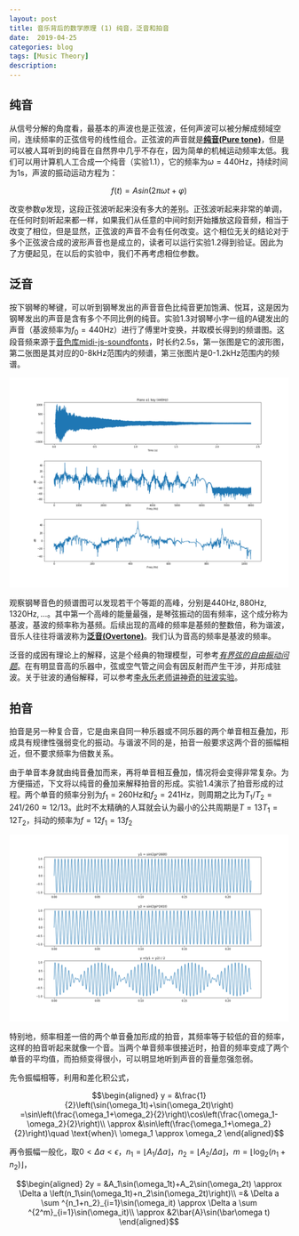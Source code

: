 ```yaml
---
layout: post
title: 音乐背后的数学原理 (1) 纯音，泛音和拍音
date:  2019-04-25
categories: blog
tags: [Music Theory]
description: 
---
```


## 纯音

从信号分解的角度看，最基本的声波也是正弦波，任何声波可以被分解成频域空间，连续频率的正弦信号的线性组合。正弦波的声音就是[**纯音(Pure tone)**](https://en.wikipedia.org/wiki/Pure_tone)，但是可以被人耳听到的纯音在自然界中几乎不存在，因为简单的机械运动频率太低。我们可以用计算机人工合成一个纯音（实验1.1），它的频率为$\omega=440 \text{Hz}$，持续时间为$1$s，声波的振动运动方程为：

$$
f(t) = Asin(2\pi\omega t + \varphi)
$$

改变参数$\varphi$发现，这段正弦波听起来没有多大的差别。正弦波听起来非常的单调，在任何时刻听起来都一样，如果我们从任意的中间时刻开始播放这段音频，相当于改变了相位，但是显然，正弦波的声音不会有任何改变。这个相位无关的结论对于多个正弦波合成的波形声音也是成立的，读者可以运行实验1.2得到验证。因此为了方便起见，在以后的实验中，我们不再考虑相位参数。

## 泛音

按下钢琴的琴键，可以听到钢琴发出的声音音色比纯音更加饱满、悦耳，这是因为钢琴发出的声音是含有多个不同比例的纯音。实验1.3对钢琴小字一组的A键发出的声音（基波频率为$f_0=440\text{Hz}$）进行了傅里叶变换，并取模长得到的频谱图。这段音频来源于[音色库midi-js-soundfonts](https://github.com/gleitz/midi-js-soundfonts)，时长约2.5s，第一张图是它的波形图，第二张图是其对应的0-8kHz范围内的频谱，第三张图片是0-1.2kHz范围内的频谱。


[![](https://raw.githubusercontent.com/SimonFang1/SimonFang1.github.io/master/img/music_theory/piano_a4.png)](https://raw.githubusercontent.com/SimonFang1/SimonFang1.github.io/master/img/music_theory/piano_a4.svg)


观察钢琴音色的频谱图可以发现若干个等距的高峰，分别是$440\text{Hz},880\text{Hz},1320\text{Hz},\dots$。其中第一个高峰的能量最强，是琴弦振动的固有频率，这个成分称为基波，基波的频率称为基频。后续出现的高峰的频率是基频的整数倍，称为谐波，音乐人往往将谐波称为[**泛音(Overtone)**](https://en.wikipedia.org/wiki/Overtone)。我们认为音高的频率是基波的频率。

泛音的成因有理论上的解释，这是个经典的物理模型，可参考[*有界弦的自由振动问题*](https://en.wikipedia.org/wiki/String_vibration)。在有明显音高的乐器中，弦或空气管之间会有因反射而产生干涉，并形成驻波。关于驻波的通俗解释，可以参考[李永乐老师讲神奇的驻波实验](https://www.bilibili.com/video/av43117270)。

## 拍音

拍音是另一种复合音，它是由来自同一种乐器或不同乐器的两个单音相互叠加，形成具有规律性强弱变化的振动。与谐波不同的是，拍音一般要求这两个音的振幅相近，但不要求频率为倍数关系。

由于单音本身就由纯音叠加而来，再将单音相互叠加，情况将会变得非常复杂。为方便描述，下文将以纯音的叠加来解释拍音的形成。实验1.4演示了拍音形成的过程。两个单音的频率分别为$f_1=260\text{Hz}$和$f_2=241\text{Hz}$，则周期之比为$T_1/T_2 = 241/260\approx 12/13$。此时不太精确的人耳就会认为最小的公共周期是$T = 13T_1 = 12T_2$，抖动的频率为$f=12f_1=13f_2$

[![](https://raw.githubusercontent.com/SimonFang1/SimonFang1.github.io/master/img/music_theory/beat_tone.png)](https://raw.githubusercontent.com/SimonFang1/SimonFang1.github.io/master/img/music_theory/beat_tone.svg)

特别地，频率相差一倍的两个单音叠加形成的拍音，其频率等于较低的音的频率，这样的拍音听起来就像一个音。当两个单音频率很接近时，拍音的频率变成了两个单音的平均值，而拍频变得很小，可以明显地听到声音的音量忽强忽弱。

先令振幅相等，利用和差化积公式，

$$\begin{aligned}
y = &\frac{1}{2}\left(\sin(\omega_1t)+\sin(\omega_2t)\right)
=\sin\left(\frac{\omega_1+\omega_2}{2}\right)\cos\left(\frac{\omega_1-\omega_2}{2}\right)\\
\approx &\sin\left(\frac{\omega_1+\omega_2}{2}\right)\quad \text{when}\ \omega_1 \approx \omega_2
\end{aligned}$$

再令振幅一般化，取$0< \Delta a < \epsilon$，$n_1=\lfloor A_1/\Delta a\rfloor$，$n_2=\lfloor A_2/\Delta a\rfloor$，$m=\lfloor\log_2(n_1+n_2)\rfloor$，

$$\begin{aligned}
2y = &A_1\sin(\omega_1t)+A_2\sin(\omega_2t)
\approx \Delta a \left(n_1\sin(\omega_1t)+n_2\sin(\omega_2t)\right)\\
=& \Delta a \sum ^{n_1+n_2}_{i=1}\sin(\omega_it)
\approx \Delta a \sum ^{2^m}_{i=1}\sin(\omega_it)\\
\approx &2\bar{A}\sin(\bar\omega t)
\end{aligned}$$
